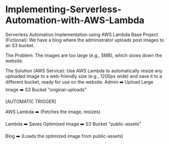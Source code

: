 # Implementing-Serverless-Automation-with-AWS-Lambda
Serverless Automation Implementation using AWS Lambda
Base Project (Fictional): We have a blog where the administrator uploads post images to an S3 bucket.

The Problem: The images are too large (e.g., 5MB), which slows down the website.

The Solution (AWS Service): Use AWS Lambda to automatically resize any uploaded image to a web-friendly size (e.g., 1200px wide) and save it to a different bucket, ready for use on the website.
Admin ➡️ Upload Large Image ➡️ S3 Bucket "original-uploads"

[AUTOMATIC TRIGGER]

AWS Lambda ➡️ (Fetches the image, resizes)

Lambda ➡️ Saves Optimized Image ➡️ S3 Bucket "public-assets"

Blog ➡️ (Loads the optimized image from public-assets)